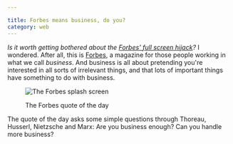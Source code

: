 ```yaml
---

title: Forbes means business, do you?
category: web
---
```


<i>Is it worth getting bothered about the
[Forbes' full screen hijack](https://www.troyhunt.com/2016/01/its-2016-already-how-are-websites-still.html)?</i> I wondered. After all, this is [Forbes](https://forbes.com), a magazine for those people working in what we call _business_. And business is all about pretending you're interested in all sorts of irrelevant things, and that lots of important things have something to do with business.

<figure>

<img src="/images/forbes.jpg" class="bleed" alt="The Forbes splash screen">

<figcaption class="figcaption"><p>The Forbes quote of the day</p></figcaption>

</figure>

The quote of the day asks some simple questions through Thoreau, Husserl, Nietzsche and Marx: Are you business enough? Can you handle more business?
